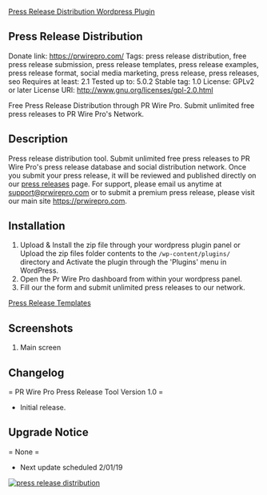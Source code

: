 <a href="https://wordpress.org/plugins/press-release-distribution/">Press Release Distribution Wordpress Plugin</a> 

## Press Release Distribution ##
Donate link: https://prwirepro.com/
Tags: press release distribution, free press release submission, press release templates, press release examples, press release format, social media marketing, press release, press releases, seo
Requires at least: 2.1
Tested up to: 5.0.2
Stable tag: 1.0
License: GPLv2 or later
License URI: http://www.gnu.org/licenses/gpl-2.0.html

Free Press Release Distribution through PR Wire Pro. Submit unlimited free press releases to PR Wire Pro's Network.

## Description ##

Press release distribution tool. Submit unlimited free press releases to PR Wire Pro's press release database and social distribution network. Once you submit your press release, it will be reviewed and published directly on our <a href="https://prwirepro.com/category/press-releases/">press releases</a> page. For support, please email us anytime at support@prwirepro.com or to submit a premium press release, please visit our main site <a href="https://prwirepro.com">https://prwirepro.com</a>.

## Installation ##

1. Upload & Install the zip file through your wordpress plugin panel or Upload the zip files folder contents to the `/wp-content/plugins/` directory and Activate the plugin through the 'Plugins' menu in WordPress.
2. Open the Pr Wire Pro dashboard from within your wordpress panel.
3. Fill our the form and submit unlimited press releases to our network.

<a href="https://prwirepro.com/press-release-templates/" alt="Press Release Templates">Press Release Templates</a>

## Screenshots ##

1. Main screen

## Changelog ##

= PR Wire Pro Press Release Tool Version 1.0 =
* Initial release.

## Upgrade Notice ##

= None =
* Next update scheduled 2/01/19

<a href="https://prwirepro.com" alt="press release distribution"><img src="https://prwirepro.com/wp-content/uploads/2018/12/cropped-press-release-distribution-logo-prwirepro.com_-1.png" alt="press release distribution"></a>
